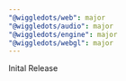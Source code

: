 ```yaml
---
"@wiggledots/web": major
"@wiggledots/audio": major
"@wiggledots/engine": major
"@wiggledots/webgl": major
---
```


Inital Release

